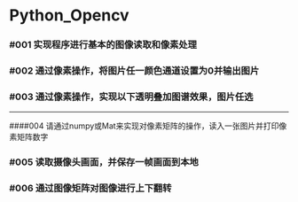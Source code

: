 # Python_Opencv
### #001 实现程序进行基本的图像读取和像素处理

### #002 通过像素操作，将图片任一颜色通道设置为0并输出图片 

### #003 通过像素操作，实现以下透明叠加图谱效果，图片任选 

---

####004 请通过numpy或Mat来实现对像素矩阵的操作，读入一张图片并打印像素矩阵数字

### #005  读取摄像头画面，并保存一帧画面到本地

### #006 通过图像矩阵对图像进行上下翻转